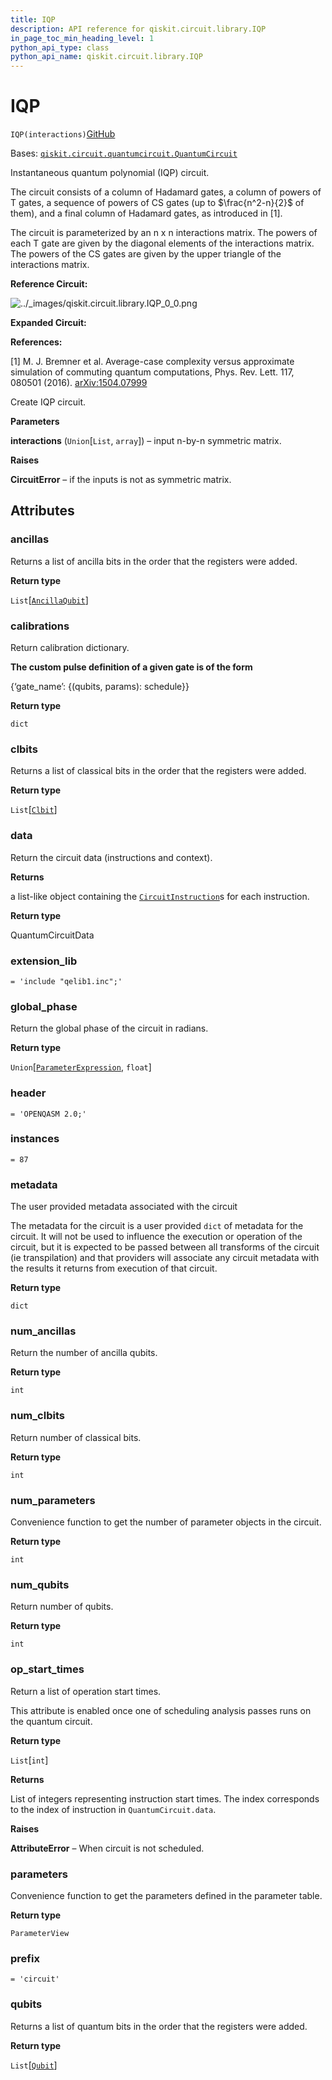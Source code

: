```yaml
---
title: IQP
description: API reference for qiskit.circuit.library.IQP
in_page_toc_min_heading_level: 1
python_api_type: class
python_api_name: qiskit.circuit.library.IQP
---
```


# IQP

<span id="qiskit.circuit.library.IQP" />

`IQP(interactions)`[GitHub](https://github.com/qiskit/qiskit/tree/stable/0.20/qiskit/circuit/library/iqp.py "view source code")

Bases: [`qiskit.circuit.quantumcircuit.QuantumCircuit`](qiskit.circuit.QuantumCircuit "qiskit.circuit.quantumcircuit.QuantumCircuit")

Instantaneous quantum polynomial (IQP) circuit.

The circuit consists of a column of Hadamard gates, a column of powers of T gates, a sequence of powers of CS gates (up to $\frac{n^2-n}{2}$ of them), and a final column of Hadamard gates, as introduced in \[1].

The circuit is parameterized by an n x n interactions matrix. The powers of each T gate are given by the diagonal elements of the interactions matrix. The powers of the CS gates are given by the upper triangle of the interactions matrix.

**Reference Circuit:**

![../\_images/qiskit.circuit.library.IQP\_0\_0.png](/images/api/qiskit/0.36/qiskit.circuit.library.IQP_0_0.png)

**Expanded Circuit:**

>

**References:**

\[1] M. J. Bremner et al. Average-case complexity versus approximate simulation of commuting quantum computations, Phys. Rev. Lett. 117, 080501 (2016). [arXiv:1504.07999](https://arxiv.org/abs/1504.07999)

Create IQP circuit.

**Parameters**

**interactions** (`Union`\[`List`, `array`]) – input n-by-n symmetric matrix.

**Raises**

**CircuitError** – if the inputs is not as symmetric matrix.

## Attributes

<span id="qiskit.circuit.library.IQP.ancillas" />

### ancillas

Returns a list of ancilla bits in the order that the registers were added.

**Return type**

`List`\[[`AncillaQubit`](qiskit.circuit.AncillaQubit "qiskit.circuit.quantumregister.AncillaQubit")]

<span id="qiskit.circuit.library.IQP.calibrations" />

### calibrations

Return calibration dictionary.

**The custom pulse definition of a given gate is of the form**

\{‘gate\_name’: \{(qubits, params): schedule}}

**Return type**

`dict`

<span id="qiskit.circuit.library.IQP.clbits" />

### clbits

Returns a list of classical bits in the order that the registers were added.

**Return type**

`List`\[[`Clbit`](qiskit.circuit.Clbit "qiskit.circuit.classicalregister.Clbit")]

<span id="qiskit.circuit.library.IQP.data" />

### data

Return the circuit data (instructions and context).

**Returns**

a list-like object containing the [`CircuitInstruction`](qiskit.circuit.CircuitInstruction "qiskit.circuit.CircuitInstruction")s for each instruction.

**Return type**

QuantumCircuitData

<span id="qiskit.circuit.library.IQP.extension_lib" />

### extension\_lib

`= 'include "qelib1.inc";'`

<span id="qiskit.circuit.library.IQP.global_phase" />

### global\_phase

Return the global phase of the circuit in radians.

**Return type**

`Union`\[[`ParameterExpression`](qiskit.circuit.ParameterExpression "qiskit.circuit.parameterexpression.ParameterExpression"), `float`]

<span id="qiskit.circuit.library.IQP.header" />

### header

`= 'OPENQASM 2.0;'`

<span id="qiskit.circuit.library.IQP.instances" />

### instances

`= 87`

<span id="qiskit.circuit.library.IQP.metadata" />

### metadata

The user provided metadata associated with the circuit

The metadata for the circuit is a user provided `dict` of metadata for the circuit. It will not be used to influence the execution or operation of the circuit, but it is expected to be passed between all transforms of the circuit (ie transpilation) and that providers will associate any circuit metadata with the results it returns from execution of that circuit.

**Return type**

`dict`

<span id="qiskit.circuit.library.IQP.num_ancillas" />

### num\_ancillas

Return the number of ancilla qubits.

**Return type**

`int`

<span id="qiskit.circuit.library.IQP.num_clbits" />

### num\_clbits

Return number of classical bits.

**Return type**

`int`

<span id="qiskit.circuit.library.IQP.num_parameters" />

### num\_parameters

Convenience function to get the number of parameter objects in the circuit.

**Return type**

`int`

<span id="qiskit.circuit.library.IQP.num_qubits" />

### num\_qubits

Return number of qubits.

**Return type**

`int`

<span id="qiskit.circuit.library.IQP.op_start_times" />

### op\_start\_times

Return a list of operation start times.

This attribute is enabled once one of scheduling analysis passes runs on the quantum circuit.

**Return type**

`List`\[`int`]

**Returns**

List of integers representing instruction start times. The index corresponds to the index of instruction in `QuantumCircuit.data`.

**Raises**

**AttributeError** – When circuit is not scheduled.

<span id="qiskit.circuit.library.IQP.parameters" />

### parameters

Convenience function to get the parameters defined in the parameter table.

**Return type**

`ParameterView`

<span id="qiskit.circuit.library.IQP.prefix" />

### prefix

`= 'circuit'`

<span id="qiskit.circuit.library.IQP.qubits" />

### qubits

Returns a list of quantum bits in the order that the registers were added.

**Return type**

`List`\[[`Qubit`](qiskit.circuit.Qubit "qiskit.circuit.quantumregister.Qubit")]

